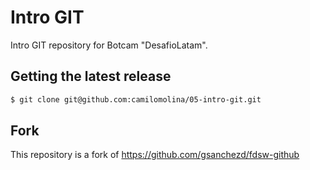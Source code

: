 # Intro GIT

Intro GIT repository for Botcam "DesafioLatam".

## Getting the latest release

```bash
$ git clone git@github.com:camilomolina/05-intro-git.git
```

## Fork

This repository is a fork of https://github.com/gsanchezd/fdsw-github
